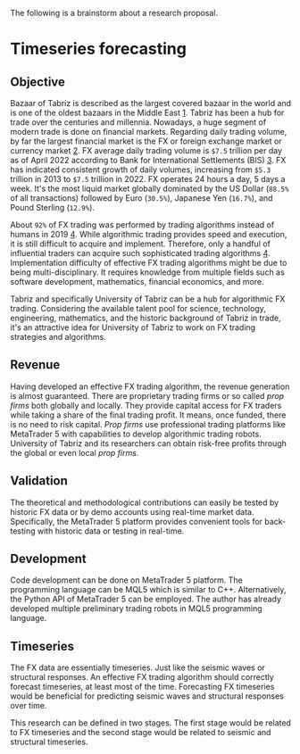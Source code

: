 The following is a brainstorm about a research proposal.

# Timeseries forecasting

## Objective

Bazaar of Tabriz is described as the largest covered bazaar in the world and is one of the oldest bazaars in the Middle East [1]. Tabriz has been a hub for trade over the centuries and millennia. Nowadays, a huge segment of modern trade is done on financial markets. Regarding daily trading volume, by far the largest financial market is the FX or foreign exchange market or currency market [2]. FX average daily trading volume is `$7.5` trillion per day as of April 2022 according to Bank for International Settlements (BIS) [3]. FX has indicated consistent growth of daily volumes, increasing from `$5.3` trillion in 2013 to `$7.5` trillion in 2022. FX operates 24 hours a day, 5 days a week. It's the most liquid market globally dominated by the US Dollar (`88.5%` of all transactions) followed by Euro (`30.5%`), Japanese Yen (`16.7%`), and Pound Sterling (`12.9%`).

About `92%` of FX trading was performed by trading algorithms instead of humans in 2019 [4]. While algorithmic trading provides speed and execution, it is still difficult to acquire and implement. Therefore, only a handful of influential traders can acquire such sophisticated trading algorithms [4]. Implementation difficulty of effective FX trading algorithms might be due to being multi-disciplinary. It requires knowledge from multiple fields such as software development, mathematics, financial economics, and more.

Tabriz and specifically University of Tabriz can be a hub for algorithmic FX trading. Considering the available talent pool for science, technology, engineering, mathematics, and the historic background of Tabriz in trade, it's an attractive idea for University of Tabriz to work on FX trading strategies and algorithms.

## Revenue

Having developed an effective FX trading algorithm, the revenue generation is almost guaranteed. There are proprietary trading firms or so called _prop firms_ both globally and locally. They provide capital access for FX traders while taking a share of the final trading profit. It means, once funded, there is no need to risk capital. _Prop firms_ use professional trading platforms like MetaTrader 5 with capabilities to develop algorithmic trading robots. University of Tabriz and its researchers can obtain risk-free profits through the global or even local _prop firms_.

## Validation

The theoretical and methodological contributions can easily be tested by historic FX data or by demo accounts using real-time market data. Specifically, the MetaTrader 5 platform provides convenient tools for back-testing with historic data or testing in real-time.

## Development

Code development can be done on MetaTrader 5 platform. The programming language can be MQL5 which is similar to C++. Alternatively, the Python API of MetaTrader 5 can be employed. The author has already developed multiple preliminary trading robots in MQL5 programming language.

## Timeseries

The FX data are essentially timeseries. Just like the seismic waves or structural responses. An effective FX trading algorithm should correctly forecast timeseries, at least most of the time. Forecasting FX timeseries would be beneficial for predicting seismic waves and structural responses over time.

This research can be defined in two stages. The first stage would be related to FX timeseries and the second stage would be related to seismic and structural timeseries.

[1]: https://en.wikipedia.org/wiki/Bazaar_of_Tabriz
[2]: https://en.wikipedia.org/wiki/Foreign_exchange_market
[3]: https://www.bis.org/statistics/rpfx22_fx.htm
[4]: https://www.quantifiedstrategies.com/what-percentage-of-trading-is-algorithmic
